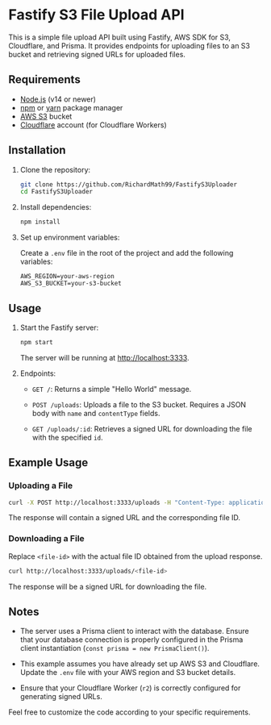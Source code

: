 # Fastify S3 File Upload API 

This is a simple file upload API built using Fastify, AWS SDK for S3, Cloudflare, and Prisma. It provides endpoints for uploading files to an S3 bucket and retrieving signed URLs for uploaded files.

## Requirements

- [Node.js](https://nodejs.org/) (v14 or newer)
- [npm](https://www.npmjs.com/) or [yarn](https://yarnpkg.com/) package manager
- [AWS S3](https://aws.amazon.com/s3/) bucket
- [Cloudflare](https://www.cloudflare.com/) account (for Cloudflare Workers)

## Installation

1. Clone the repository:

   ```bash
   git clone https://github.com/RichardMath99/FastifyS3Uploader
   cd FastifyS3Uploader
   ```

2. Install dependencies:

   ```bash
   npm install
   ```

3. Set up environment variables:

   Create a `.env` file in the root of the project and add the following variables:

   ```env
   AWS_REGION=your-aws-region
   AWS_S3_BUCKET=your-s3-bucket
   ```

## Usage

1. Start the Fastify server:

   ```bash
   npm start
   ```

   The server will be running at [http://localhost:3333](http://localhost:3333).

2. Endpoints:

   - `GET /`: Returns a simple "Hello World" message.

   - `POST /uploads`: Uploads a file to the S3 bucket. Requires a JSON body with `name` and `contentType` fields.

   - `GET /uploads/:id`: Retrieves a signed URL for downloading the file with the specified `id`.

## Example Usage

### Uploading a File

```bash
curl -X POST http://localhost:3333/uploads -H "Content-Type: application/json" -d '{"name": "example.txt", "contentType": "text/plain"}'
```

The response will contain a signed URL and the corresponding file ID.

### Downloading a File

Replace `<file-id>` with the actual file ID obtained from the upload response.

```bash
curl http://localhost:3333/uploads/<file-id>
```

The response will be a signed URL for downloading the file.

## Notes

- The server uses a Prisma client to interact with the database. Ensure that your database connection is properly configured in the Prisma client instantiation (`const prisma = new PrismaClient()`).

- This example assumes you have already set up AWS S3 and Cloudflare. Update the `.env` file with your AWS region and S3 bucket details.

- Ensure that your Cloudflare Worker (`r2`) is correctly configured for generating signed URLs.

Feel free to customize the code according to your specific requirements.
